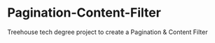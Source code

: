 # Pagination-Content-Filter
Treehouse tech degree project to create a Pagination &amp; Content Filter
